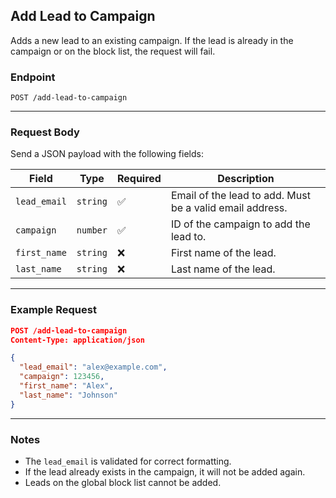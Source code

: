 ## Add Lead to Campaign

Adds a new lead to an existing campaign. If the lead is already in the campaign or on the block list, the request will fail.

### Endpoint

```
POST /add-lead-to-campaign
```

---

### Request Body

Send a JSON payload with the following fields:

| Field        | Type     | Required | Description                                              |
| ------------ | -------- | -------- | -------------------------------------------------------- |
| `lead_email` | `string` | ✅        | Email of the lead to add. Must be a valid email address. |
| `campaign`   | `number` | ✅        | ID of the campaign to add the lead to.                   |
| `first_name` | `string` | ❌        | First name of the lead.                                  |
| `last_name`  | `string` | ❌        | Last name of the lead.                                   |

---

### Example Request

```json
POST /add-lead-to-campaign
Content-Type: application/json

{
  "lead_email": "alex@example.com",
  "campaign": 123456,
  "first_name": "Alex",
  "last_name": "Johnson"
}
```

---


### Notes

* The `lead_email` is validated for correct formatting.
* If the lead already exists in the campaign, it will not be added again.
* Leads on the global block list cannot be added.
